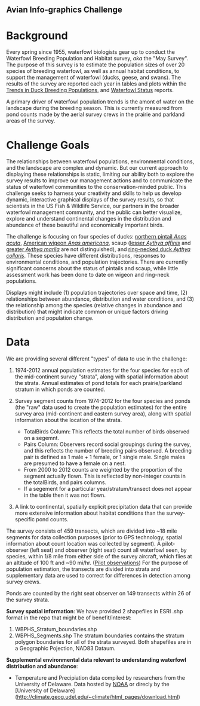 ## Avian Info-graphics Challenge
# Background
Every spring since 1955, waterfowl biologists gear up to conduct the Waterfowl Breeding Population and Habitat survey, *aka* the "May Survey". The purpose of this survey is to estimate the population sizes of over 20 species of breeding waterfowl, as well as annual habitat conditions, to support the management of waterfowl (ducks, geese, and swans). The results of the survey are reported each year in tables and plots within the [Trends in Duck Breeding Populations](http://www.fws.gov/birds/surveys-and-data/reports-and-publications/population-status.php), and [Waterfowl Status](http://www.fws.gov/birds/surveys-and-data/reports-and-publications/population-status.php) reports.  

A primary driver of waterfowl population trends is the amont of water on the landscape during the breeding season.  This is currently measured from pond counts made by the aerial survey crews in the prairie and parkland areas of the survey.

# Challenge Goals
The relationships between waterfowl populations, environmental conditions, and the landscape are complex and dynamic. But our current approach to displaying these relationships is static, limiting our ability both to explore the survey results to improve our management actions and to communicate the status of waterfowl communities to the conservation-minded public. This challenge seeks to harness your creativity and skills to help us develop dynamic, interactive graphical displays of the survey results, so that scientists in the US Fish & Wildlife Service, our partners in the broader waterfowl management community, and the public can better visualize, explore and understand continental changes in the distribution and abundance of these beautiful and economically important birds.

The challenge is focusing on four species of ducks: [northern pintail *Anas acuta*](http://www.allaboutbirds.org/guide/Northern_Pintail/id), [American wigeon *Anas americana*](http://www.allaboutbirds.org/guide/American_Wigeon/id), scaup ([lesser *Aythya affinis*](http://www.allaboutbirds.org/guide/Lesser_Scaup/id) and [greater *Aythya marila*](http://www.allaboutbirds.org/guide/Greater_Scaup/id) are not distinguished), and [ring-necked duck *Aythya collaris*](http://www.allaboutbirds.org/guide/Ring-necked_Duck/id). These species have different distributions, responses to environmental conditions, and population trajectories.  There are currently significant concerns about the status of pintails and scaup, while little assessment work has been done to date on wigeon and ring-neck populations.

Displays might include (1) population trajectories over space and time, (2) relationships between abundance, distribution and water conditions, and (3) the relationship among the species (relative changes in abundance and distribution) that might indicate common or unique factors driving distribution and population change. 

# Data
We are providing several different "types" of data to use in the challenge: 
 
1. 1974-2012 annual population estimates for the four species for each of the mid-continent survey "strata", along with spatial information about the strata. Annual estimates of pond totals for each prairie/parkland stratum in which ponds are counted.
2. Survey segment counts from 1974-2012 for the four species and ponds (the "raw" data used to create the population estimates) for the entire survey area (mid-continent and eastern survey area), along with spatial information about the location of the strata.
	* TotalBirds Column:  This reflects the total number of birds observed on a segemnt.
	* Pairs Column: Observers record social groupings during the survey, and this reflects the number of breeding pairs observed.  A breeding pair is defined as 1 male + 1 female, or 1 single male.  Single males are presumed to have a female on a nest.
	* From 2000 to 2012 counts are weighted by the proportion of the segment actually flown. This is reflected by non-integer counts in the totalBirds, and pairs columns.
	* If a segement for a particular year/stratum/transect does not appear in the table then it was not flown.

3. A link to continental, spatially explicit precipitation data that can provide more extensive information about habitat conditions than the survey-specific pond counts.

The survey consists of 459 transects, which are divided into ~18 mile segments for data collection purposes (prior to GPS technology, spatial information about count location was collected by segment). A pilot-observer (left seat) and observer (right seat) count all waterfowl seen, by species, within 1/8 mile from either side of the survey aircraft, which flies at an altitude of 100 ft and ~90 mi/hr. ([Pilot observations](http://www.flyways.us/status-of-waterfowl/pilot-reports)) For the purpose of population estimation, the transects are divided into strata and supplementary data are used to correct for differences in detection among survey crews. 

Ponds are counted by the right seat observer on 149 transects within 26 of the survey strata.  


**Survey spatial information**:
We have provided 2 shapefiles in ESRI .shp format in the repo that might be of benefit/interest:
1. WBPHS\_Stratum\_boundaries.shp
2. WBPHS\_Segments.shp
The stratum boundaries contains the stratum polygon boundaries for all of the strata surveyed. Both shapefiles are in a Geographic Pojection, NAD83 Dataum.  

**Supplemental environmental data relevant to understanding waterfowl distribution and abundance**:
- Temperature and Precipiation data compiled by researchers from the University of Delaware. Data hosted by [NOAA](http://www.esrl.noaa.gov/psd/data/gridded/data.UDel_AirT_Precip.html) or direcly by the [University of Delaware] (http://climate.geog.udel.edu/~climate/html_pages/download.html)


